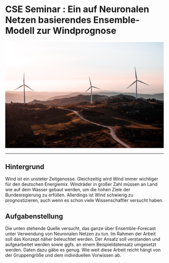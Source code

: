 # **CSE Seminar** :  Ein auf Neuronalen Netzen basierendes Ensemble-Modell zur Windprognose

![](dokumentation/images/windturbine.jpg "https://unsplash.com/@karyatid")
___
## Hintergrund

Wind ist ein unsteter Zeitgenosse. Gleichzeitig wird Wind immer wichtiger für den deutschen Energiemix. Windräder in großer Zahl müssen an Land wie auf dem Wasser gebaut werden, um die hohen Ziele der Bundesregierung zu erfüllen. Allerdings ist Wind schwierig zu prognostizieren, auch wenn es schon viele Wissenschaftler versucht haben.

## Aufgabenstellung

Die unten stehende Quelle versucht, das ganze über Ensemble-Forecast unter Verwendung von Neuronalen Netzen zu tun. Im Rahmen der Arbeit soll das Konzept näher beleuchtet werden. Der Ansatz soll verstanden und aufgearbeitet werden sowie ggfs. an einem Beispieldatensatz umgesetzt werden. Daten dazu gäbe es genug. Wie weit diese Arbeit reicht hängt von der Gruppengröße und dem individuellen Vorwissen ab.

